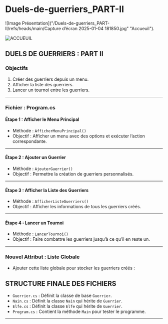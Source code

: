 # Duels-de-guerriers_PART-II

![Image Présentation]("/Duels-de-guerriers_PART-II/refs/heads/main/Capture d’écran 2025-01-04 181850.jpg" "Accueuil").

<picture>
 <source media="(prefers-color-scheme: dark)" srcset="YOUR-DARKMODE-IMAGE">
 <source media="(prefers-color-scheme: light)" srcset="YOUR-LIGHTMODE-IMAGE">
 <img alt="ACCUEUIL" src="[/Duels-de-guerriers_PART-II/refs/heads/main/Capture d’écran 2025-01-04 181850.jpg](https://raw.githubusercontent.com/TreDozier-hub/Duels-de-guerriers_PART-II/refs/heads/main/Capture%20d%E2%80%99%C3%A9cran%202025-01-04%20181850.jpg)">
</picture>


## **DUELS DE GUERRIERS : PART II**

### **Objectifs**
1. Créer des guerriers depuis un menu.
2. Afficher la liste des guerriers.
3. Lancer un tournoi entre les guerriers.

---

### **Fichier : Program.cs**

#### **Étape 1 : Afficher le Menu Principal**
- Méthode : `AfficherMenuPrincipal()`
- Objectif : Afficher un menu avec des options et exécuter l’action correspondante.

---

#### **Étape 2 : Ajouter un Guerrier**
- Méthode : `AjouterGuerrier()`
- Objectif : Permettre la création de guerriers personnalisés.

---

#### **Étape 3 : Afficher la Liste des Guerriers**
- Méthode : `AfficherListeGuerriers()`
- Objectif : Afficher les informations de tous les guerriers créés.

---

#### **Étape 4 : Lancer un Tournoi**
- Méthode : `LancerTournoi()`
- Objectif : Faire combattre les guerriers jusqu’à ce qu’il en reste un.

---

### **Nouvel Attribut : Liste Globale**
- Ajouter cette liste globale pour stocker les guerriers créés :

## **STRUCTURE FINALE DES FICHIERS**
- `Guerrier.cs` : Définit la classe de base `Guerrier`.
- `Nain.cs` : Définit la classe `Nain` qui hérite de `Guerrier`.
- `Elfe.cs` : Définit la classe `Elfe` qui hérite de `Guerrier`.
- `Program.cs` : Contient la méthode `Main` pour tester le programme.

---

